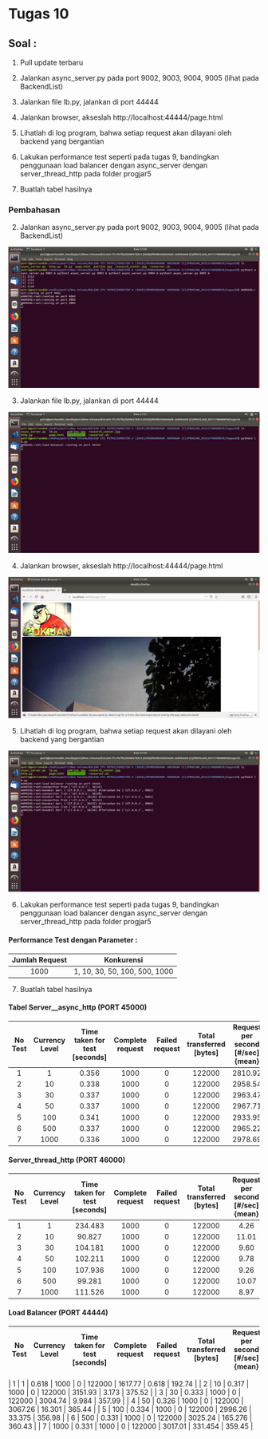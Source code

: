 # Tugas 10

## Soal :

1. Pull update terbaru

2. Jalankan async_server.py pada port 9002, 9003, 9004, 9005 (lihat pada BackendList)

3. Jalankan file lb.py, jalankan di port 44444

4. Jalankan browser, akseslah http://localhost:44444/page.html

5. Lihatlah di log program, bahwa setiap request akan dilayani oleh backend yang bergantian

6. Lakukan performance test seperti pada tugas 9, bandingkan penggunaan load balancer dengan async_server dengan server_thread_http pada folder progjar5

7. Buatlah tabel hasilnya

### Pembahasan 

2. Jalankan async_server.py pada port 9002, 9003, 9004, 9005 (lihat pada BackendList)

![1](https://github.com/PutriEndahP/PROGJAR_05111740000039/blob/master/tugas10/screenshot/load%20balancer%20port%2044444/run_async_server.png)

3. Jalankan file lb.py, jalankan di port 44444

![2](https://github.com/PutriEndahP/PROGJAR_05111740000039/blob/master/tugas10/screenshot/load%20balancer%20port%2044444/run_lb.py.png)

4. Jalankan browser, akseslah http://localhost:44444/page.html

![3](https://github.com/PutriEndahP/PROGJAR_05111740000039/blob/master/tugas10/screenshot/load%20balancer%20port%2044444/gambar%20page.html.png)

5. Lihatlah di log program, bahwa setiap request akan dilayani oleh backend yang bergantian

![3](https://github.com/PutriEndahP/PROGJAR_05111740000039/blob/master/tugas10/screenshot/load%20balancer%20port%2044444/log%20program%20bergantian.png)

6. Lakukan performance test seperti pada tugas 9, bandingkan penggunaan load balancer dengan async_server dengan server_thread_http pada folder progjar5

#### Performance Test dengan Parameter :

| Jumlah Request | Konkurensi | 
| :-------------: | :-------------: |
| 1000 | 1, 10, 30, 50, 100, 500, 1000 | 

7. Buatlah tabel hasilnya

#### Tabel Server__async_http (PORT 45000)

| No Test | Currency Level | Time taken for test [seconds] | Complete request | Failed request | Total transferred [bytes] | Request per second [#/sec] {mean} | Time per request [ms] (means) | Transfer rate [Kbytes/sec] |
| :-------------: | :-------------: | :-------------: | :-------------: | :-------------: | :-------------: | :-------------: | :-------------: | :-------------: |
| 1 | 1 | 0.356 | 1000 | 0 | 122000 | 2810.92 | 0.356 | 334.89 |
| 2 | 10 | 0.338 | 1000 | 0 | 122000 | 2958.54 | 3.380 | 352.48 |
| 3 | 30 | 0.337 | 1000 | 0 | 122000 | 2963.47 | 10.123 | 353.07 |
| 4 | 50 | 0.337 | 1000 | 0 | 122000 | 2967.71 | 16.848 | 353.57 |
| 5 | 100 | 0.341 | 1000 | 0 | 122000 | 2933.95 | 34.084 | 349.55 |
| 6 | 500 | 0.337 | 1000 | 0 | 122000 | 2965.22 | 168.621 | 353.28 |
| 7 | 1000 | 0.336 | 1000 | 0 | 122000 | 2978.69 | 335.718 | 354.88 |

#### Server_thread_http (PORT 46000)

| No Test | Currency Level | Time taken for test [seconds] | Complete request | Failed request | Total transferred [bytes] | Request per second [#/sec] {mean} | Time per request [ms] (means) | Transfer rate [Kbytes/sec] |
| :-------------: | :-------------: | :-------------: | :-------------: | :-------------: | :-------------: | :-------------: | :-------------: | :-------------: |
| 1 | 1 | 234.483 | 1000 | 0 | 122000 | 4.26 | 234.483 | 0.51 |
| 2 | 10 | 90.827 | 1000 | 0 | 122000 | 11.01 | 908.269 | 1.31 |
| 3 | 30 | 104.181 | 1000 | 0 | 122000 | 9.60 | 3125.437 | 1.14 |
| 4 | 50 | 102.211| 1000 | 0 | 122000 | 9.78 | 5110.539 | 1.17 |
| 5 | 100 | 107.936 | 1000 | 0 | 122000 | 9.26 | 10793.580 | 1.10 |
| 6 | 500 | 99.281 | 1000 | 0 | 122000 | 10.07 | 49640.541 | 1.20 |
| 7 | 1000 | 111.526 | 1000 | 0 | 122000 | 8.97 | 111525.567 | 1.07 |

#### Load Balancer (PORT 44444)

| No Test | Currency Level | Time taken for test [seconds] | Complete request | Failed request | Total transferred [bytes] | Request per second [#/sec] {mean} | Time per request [ms] (means) | Transfer rate [Kbytes/sec] |
| :-------------: | :-------------: | :-------------: | :-------------: | :-------------: | :-------------: | :-------------: | :-------------: | :-------------: |

| 1 | 1 | 0.618 | 1000 | 0 | 122000 | 1617.77 | 0.618 | 192.74 |
| 2 | 10 | 0.317 | 1000 | 0 | 122000 | 3151.93 | 3.173 | 375.52 |
| 3 | 30 | 0.333 | 1000 | 0 | 122000 | 3004.74 | 9.984 | 357.99 |
| 4 | 50 | 0.326 | 1000 | 0 | 122000 | 3067.26 | 16.301 | 365.44 |
| 5 | 100 | 0.334 | 1000 | 0 | 122000 | 2996.26 | 33.375 | 356.98 |
| 6 | 500 | 0.331 | 1000 | 0 | 122000 | 3025.24 | 165.276 | 360.43 |
| 7 | 1000 | 0.331 | 1000 | 0 | 122000 | 3017.01 | 331.454 | 359.45 |
